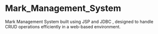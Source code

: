 # Mark_Management_System
Mark Management System built using JSP  and JDBC , designed to handle CRUD operations efficiently in a web-based environment.
